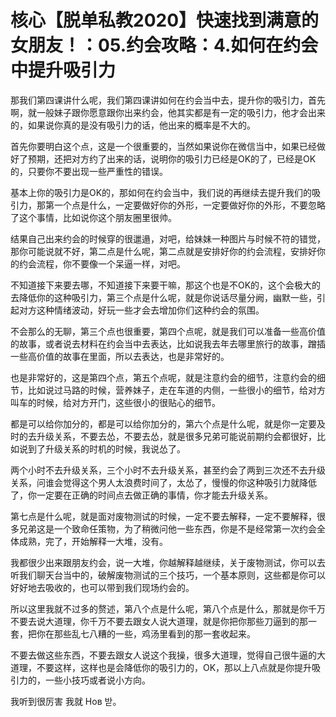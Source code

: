 # 核心【脱单私教2020】快速找到满意的女朋友！：05.约会攻略：4.如何在约会中提升吸引力

那我们第四课讲什么呢，我们第四课讲如何在约会当中去，提升你的吸引力，首先啊，就一般妹子跟你愿意跟你出来约会，他其实都是有一定的吸引力，他才会出来的，如果说你真的是没有吸引力的话，他出来的概率是不大的。

首先你要明白这个点，这是一个很重要的，当然如果说你在微信当中，如果已经做好了预期，还把对方约了出来的话，说明你的吸引力已经是OK的了，已经是OK的，只要你不要出现一些严重性的错误。

基本上你的吸引力是OK的，那如何在约会当中，我们说的再继续去提升我们的吸引力，那第一个点是什么，一定要做好你的外形，一定要做好你的外形，不要忽略了这个事情，比如说你这个朋友圈里很帅。

结果自己出来约会的时候穿的很邋遢，对吧，给妹妹一种图片与时候不符的错觉，那你可能说就不好，第二点是什么呢，第二点就是安排好你的约会流程，安排好你的约会流程，你不要像一个呆逼一样，对吧。

不知道接下来要去哪，不知道接下来要干嘛，那这个也是不OK的，这个会极大的去降低你的这种吸引力，第三个点是什么呢，就是你说话尽量分阙，幽默一些，引起对方这种情绪波动，好玩一些才会去增加你们这种约会的氛围。

不会那么的无聊，第三个点也很重要，第四个点呢，就是我们可以准备一些高价值的故事，或者说去材料在约会当中去表达，比如说我去年去哪里旅行的故事，蹭插一些高价值的故事在里面，所以去表达，也是非常好的。

也是非常好的，这是第四个点，第五个点呢，就是注意约会的细节，注意约会的细节，比如说过马路的时候，营养妹子，走在车道的内侧，一些很小的细节，给对方叫车的时候，给对方开门，这些很小的很贴心的细节。

都是可以给你加分的，都是可以给你加分的，第六个点是什么呢，就是你一定要及时的去升级关系，不要去怂，不要去怂，就是很多兄弟可能说前期约会都很好，比如说到了升级关系的时机的时候，我说怂了。

两个小时不去升级关系，三个小时不去升级关系，甚至约会了两到三次还不去升级关系，问谁会觉得这个男人太浪费时间了，太怂了，慢慢的你这种吸引力就降低了，你一定要在正确的时间点去做正确的事情，你才能去升级关系。

第七点是什么呢，就是面对废物测试的时候，一定不要去解释，一定不要解释，很多兄弟这是一个致命任策物，为了稍微问他一些东西，你是不是经常第一次约会全体成熟，完了，开始解释一大堆，没有。

我都很少出来跟朋友约会，说一大堆，你越解释越继续，关于废物测试，你可以去听我们聊天台当中的，破解废物测试的三个技巧，一个基本原则，这些都是你可以好好地去吸收的，也可以带到我们现场约会的。

所以这里我就不过多的赘述，第八个点是什么呢，第八个点是什么，那就是你千万不要去说大道理，你千万不要去跟女人说大道理，就是你把你那些刀逼到的那一套，把你在那些乱七八糟的一些，鸡汤里看到的那一套收起来。

不要去做这些东西，不要去跟女人说这个我操，很多大道理，觉得自己很牛逼的大道理，不要这样，这样也是会降低你的吸引力的，OK，那以上八点就是你提升吸引力的，一些小技巧或者说小方向。

我听到很厉害 我就 Нов 받。